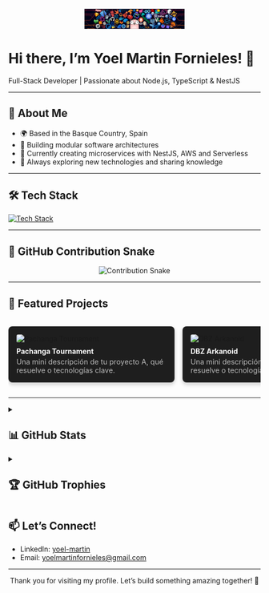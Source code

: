 <!-- HEADER -->
<p align="center">
  <img src="https://github.com/yoelmartinfornieles/yoelmartinfornieles/blob/main/header_1.png" alt="Welcome" width="200"/>
  <h1>Hi there, I’m Yoel Martin Fornieles! 👋</h1>
  <p>Full-Stack Developer | Passionate about Node.js, TypeScript & NestJS</p>
</p>

---

<!-- ABOUT ME -->
## 🔭 About Me
- 🌍 Based in the Basque Country, Spain  
- 💼 Building modular software architectures  
- 🎯 Currently creating microservices with NestJS, AWS and Serverless  
- 🚀 Always exploring new technologies and sharing knowledge

---

<!-- TECH STACK -->
## 🛠️ Tech Stack
[![Tech Stack](https://skillicons.dev/icons?i=js,ts,nodejs,nestjs,express,python,anaconda,graphql,mongodb,dynamodb,mysql,postgres,react,nextjs,babel,html,css,bootstrap,materialui,jest,aws,bash,postman,vscode,git,github,npm,apple,linux,kali&perline=15)](https://github.com/yoelmartinfornieles)

---

<!-- CONTRIBUTION SNAKE -->
## 🐍 GitHub Contribution Snake
<p align="center">
  <img src="https://raw.githubusercontent.com/Platane/snk/master/generated/yoelmartinfornieles/github-contribution-grid-snake.svg" alt="Contribution Snake" />
</p>

---

<!-- FEATURED PROJECTS -->
## 🚀 Featured Projects

<div style="display: flex; gap: 1rem; overflow-x: auto; padding: 1rem 0;">

  <!-- Card 1 -->
  <div style="flex: 0 0 300px; background: #1e1e1e; border-radius: 8px; padding: 1rem; box-shadow: 0 4px 8px rgba(0,0,0,0.2);">
    <img src="https://media.licdn.com/dms/image/v2/D4D22AQEl3SK9_y3-Ng/feedshare-shrink_2048_1536/B4DZO9HFYIHMAo-/0/1734044575667?e=1749686400&v=beta&t=Qeo5RG5G5uevIzhAS6Kzw3937dx3nMYzcM2gVtnhznw" alt="Pachanga Tournament" style="width:100%; border-radius:4px;" />
    <h4 style="margin:0.5rem 0 0.25rem; color:#fff;">Pachanga Tournament</h4>
    <p style="margin:0; color:#bbb; font-size:0.9rem;">
      Una mini descripción de tu proyecto A, qué resuelve o tecnologías clave.
    </p>
  </div>

  <!-- Card 2 -->
  <div style="flex: 0 0 300px; background: #1e1e1e; border-radius: 8px; padding: 1rem; box-shadow: 0 4px 8px rgba(0,0,0,0.2);">
    <img src="https://media.licdn.com/dms/image/v2/C4D22AQFBWX3JtbdLxw/feedshare-shrink_2048_1536/feedshare-shrink_2048_1536/0/1632390296482?e=1749686400&v=beta&t=FreyP-00xxmmeQJpuTMlvpN2Hhw3gybifhb-jbj_QFk" alt="DBZ Arkanoid" style="width:100%; border-radius:4px;" />
    <h4 style="margin:0.5rem 0 0.25rem; color:#fff;">DBZ Arkanoid</h4>
    <p style="margin:0; color:#bbb; font-size:0.9rem;">
      Una mini descripción de tu proyecto B, qué resuelve o tecnologías clave.
    </p>
  </div>

</div>

---

<!-- GITHUB STATS -->
<details> 

<summary><h2>📊 GitHub Stats</h2></summary>
<p align="center">
  <img src="https://github-readme-stats.vercel.app/api?username=yoelmartinfornieles&theme=react&show_icons=true&include_all_commits=true" alt="GitHub Stats" />  
  <img src="https://github-readme-stats.vercel.app/api/top-langs/?username=yoelmartinfornieles&theme=react&layout=compact" alt="Top Languages" />
  <img src="https://github-readme-streak-stats.herokuapp.com/?user=yoelmartinfornieles&theme=react&layout=compact" alt="Yoel Martin Fornieles" />
</p>

---
</details>

<!-- TROPHIES -->
<details> 

<summary><h2>🏆 GitHub Trophies</h2></summary>

[![trophy](https://github-profile-trophy.vercel.app/?username=yoelmartinfornieles&theme=darkhub&column=4)](https://github.com/yoelmartinfornieles/github-profile-trophy)

---
</details>

<!-- CONTACT -->
## 📫 Let’s Connect!
- LinkedIn: [yoel-martin](https://www.linkedin.com/in/yoel-martin/)  
- Email: yoelmartinfornieles@gmail.com  

---

<p align="center">Thank you for visiting my profile. Let’s build something amazing together! 🚀</p>
